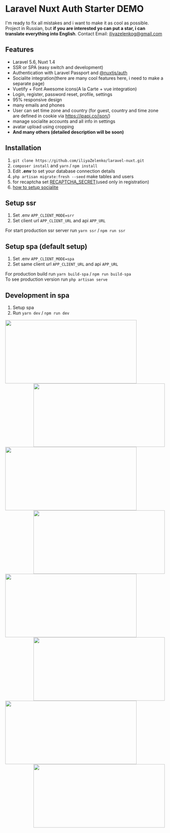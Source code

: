 # Laravel Nuxt Auth Starter DEMO

I'm ready to fix all mistakes and i want to make it as cool as possible.
Project in Russian, but **if you are interested yo can put a star, i can translate everything into English**.
Contact Email: iliyazelenkog@gmail.com

## Features

- Laravel 5.6, Nuxt 1.4
- SSR or SPA (easy switch and development)
- Authentication with Laravel Passport and [@nuxtjs/auth](https://github.com/nuxt-community/auth-module)
- Socialite integration(there are many cool features here, i need to make a separate page)
- Vuetify + Font Awesome icons(A la Carte + vue integration)
- Login, register, password reset, profile, settings
- 95% responsive design
- many emails and phones
- User can set time zone and country (for guest, country and time zone are defined in cookie via https://ipapi.co/json/)
- manage socialite accounts and all info in settings
- avatar upload using cropping
- **And many others (detailed description will be soon)**

## Installation

<!-- 2. `cp .env .env.example` -->
1. `git clone https://github.com/iliyaZelenko/laravel-nuxt.git`
2. `composer install` and `yarn` / `npm install`
3. Edit **.env** to set your database connection details
4. `php artisan migrate:fresh --seed` make tables and users
5. for recaptcha set [RECAPTCHA_SECRET](https://www.google.com/recaptcha/admin#list)(used only in registration)
6. [how to setup socialite](./docs/SOCIALITE.md)

## Setup ssr
1. Set .env `APP_CLIENT_MODE=srr`
2. Set client url `APP_CLIENT_URL` and api `APP_URL`

For start production ssr server run `yarn ssr` / `npm run ssr`

## Setup spa (default setup)
1. Set .env `APP_CLIENT_MODE=spa`
2. Set same client url `APP_CLIENT_URL` and api `APP_URL`

For production build run `yarn build-spa` / `npm run build-spa`  
To see production version run `php artisan serve`


## Development in spa

1. Setup spa
2. Run `yarn dev` / `npm run dev`  


<img align="left" width="415" height="200" src="https://i.imgur.com/9rDip2L.png">
<img align="right" width="415" height="200" src="https://i.imgur.com/2mWCW9w.png">

<img align="left" width="415" height="200" src="https://i.imgur.com/WCqVvJe.png">
<img align="right" width="415" height="200" src="https://i.imgur.com/yREueWw.png">

<img align="left" width="415" height="200" src="https://i.imgur.com/xgFSMDu.png">
<img align="right" width="415" height="200" src="https://i.imgur.com/QhEjkU7.png">

<img align="left" width="415" height="200" src="https://i.imgur.com/a7DMq90.png">
<img align="right" width="415" height="200" src="https://i.imgur.com/MFWdwvO.png">
